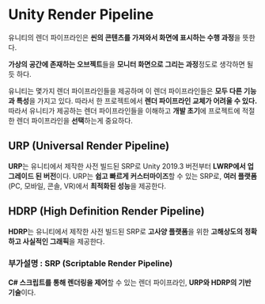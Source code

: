 # Unity Render Pipeline

유니티의 렌더 파이프라인은 **씬의 콘텐츠를 가져와서 화면에 표시하는 수행 과정**을 뜻한다.

**가상의 공간에 존재하는 오브젝트**들을 **모니터 화면으로 그리는 과정**정도로 생각하면 될 듯 하다.

유니티는 몇가지 렌더 파이프라인들을 제공하며 이 렌더 파이프라인들은 **모두 다른 기능과 특성**을 가지고 있다. 따라서 한 프로젝트에서 **렌더 파이프라인 교체가 어려울 수 있다.** 따라서 유니티가 제공하는 렌더 파이프라인들을 이해하고 **개발 초기**에 프로젝트에 적절한 렌더 파이프라인을 **선택**하는게 중요하다.

## **URP (Universal Render Pipeline)**

**URP**는 유니티에서 제작한 사전 빌드된 SRP로 Unity 2019.3 버전부터 **LWRP에서 업그레이드 된 버전**이다. URP는 **쉽고 빠르게 커스터마이즈**할 수 있는 SRP로, **여러 플랫폼**(PC, 모바일, 콘솔, VR)에서 **최적화된 성능**을 제공한다. 

## **HDRP (High Definition Render Pipeline)**

**HDRP**는 유니티에서 제작한 사전 빌드된 SRP로 **고사양 플랫폼**을 위한 **고해상도의 정확하고 사실적인 그래픽**을 제공한다.

### **부가설명 : SRP (Scriptable Render Pipeline)**

**C# 스크립트를 통해 렌더링을 제어**할 수 있는 렌더 파이프라인, **URP와 HDRP의 기반 기술**이다.